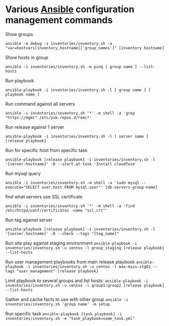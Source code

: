 

# Various [Ansible](https://www.ansible.com/) configuration management commands

Show groups

`ansible -m debug -i inventories/inventory.sh -a "var=hostvars[inventory_hostname]['group_names']" [inventory hostname]`

Show hosts in group

`ansible -i inventories/inventory.sh -m ping [ group name ] --list-hosts`

Run playbook

`ansible-playbook -i inventories/inventory.sh -l [ group name ] [ playbook name ]`

Run command against all servers

`ansible -i inventories/inventory.sh '*' -m shell -a 'grep "https://mgmt" /etc/yum.repos.d/remi*'`

Run release against 1 server

`ansible-playbook -i inventories/inventory.sh -l [ server name ] [release playbook]`

Run for specific host from specific task

`ansible-playbook [release playbook] -i inventories/inventory.sh -l '[server-hostname]' -D --start-at-task 'Install cloudfuse'`

Run mysql query

`ansible -i inventories/inventory.sh -m shell -a 'sudo mysql --execute="SELECT user,host FROM mysql.user"' [db-servers-group-name]`

find what servers use SSL certificate

`ansible -i inventories/inventory.sh '*' -m shell -a 'find /etc/httpd/conf/certificates -name "ssl.crt"'`

Run tag against server

`ansible-playbook [release playbook] -i inventories/inventory.sh -l '[server.hostname]' -D --check --tags "[tag_name]"`


Run site play against staging environment
`ansible-playbook -i inventories/inventory.sh -u centos -l group_staging [release playbook] --list-hosts`

Run user management playbooks from main release playbook
`ansible-playbook -i inventories/inventory.sh -u centos -l max-main-stg02 --tags "user_management" [release playbook]`

Limit playbook to  several groups and list hosts:
`ansible-playbook -i inventories/inventory.sh -u centos -l group1:group2 [release playbook] --list-hosts`

Gather and cache facts to use with other group
`ansible -i inventories/inventory.sh 'group name' -m setup`

Run specific task
`ansible-playbook [task playbook] -i inventories/inventory.sh -e "task_playbook=some_task.yml"`
